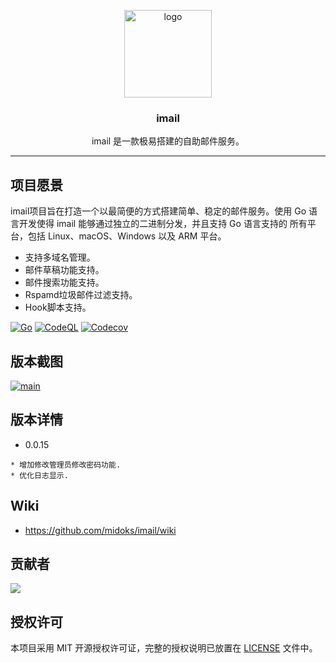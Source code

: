 <p align="center">
  <img alt="logo" src="https://avatars2.githubusercontent.com/u/4169529?v=3&s=200" height="140" />
  <h3 align="center">imail</h3>
  <p align="center">imail 是一款极易搭建的自助邮件服务。</p>
</p>


---
## 项目愿景

imail项目旨在打造一个以最简便的方式搭建简单、稳定的邮件服务。使用 Go 语言开发使得 imail 能够通过独立的二进制分发，并且支持 Go 语言支持的 所有平台，包括 Linux、macOS、Windows 以及 ARM 平台。

- 支持多域名管理。
- 邮件草稿功能支持。
- 邮件搜索功能支持。
- Rspamd垃圾邮件过滤支持。
- Hook脚本支持。

[![Go](https://github.com/midoks/imail/actions/workflows/go.yml/badge.svg)](https://github.com/midoks/imail/actions/workflows/go.yml)
[![CodeQL](https://github.com/midoks/imail/actions/workflows/codeql-analysis.yml/badge.svg)](https://github.com/midoks/imail/actions/workflows/codeql-analysis.yml)
[![Codecov](https://codecov.io/gh/midoks/imail/branch/master/graph/badge.svg?token=MJ2HL6HFLR)](https://codecov.io/gh/midoks/imail)

## 版本截图

[![main](/screenshot/main.png)](/screenshot/main.png)


## 版本详情

- 0.0.15

```
* 增加修改管理员修改密码功能.
* 优化日志显示.
```

## Wiki

- https://github.com/midoks/imail/wiki

## 贡献者

[![](https://contrib.rocks/image?repo=midoks/imail)](https://github.com/midoks/imail/graphs/contributors)


## 授权许可

本项目采用 MIT 开源授权许可证，完整的授权说明已放置在 [LICENSE](https://github.com/midoks/imail/blob/main/LICENSE) 文件中。

